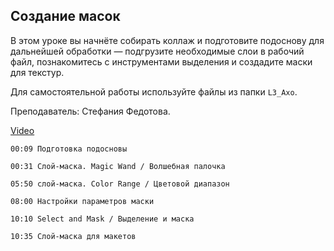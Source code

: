 ## Создание масок

В этом уроке вы начнёте собирать коллаж и подготовите подоснову для дальнейшей обработки — подгрузите необходимые слои в рабочий файл, познакомитесь с инструментами выделения и создадите маски для текстур. 

Для самостоятельной работы используйте файлы из папки `L3_Axo`. 

Преподаватель: Стефания Федотова.

[Video](https://player.softculture.cc/embed/PSH/PSH_72.17.10_L3-3_Texturing_P1)

``` chapters
00:09 Подготовка подосновы

00:31 Слой-маска. Magic Wand / Волшебная палочка

05:50 слой-маска. Color Range / Цветовой диапазон

08:00 Настройки параметров маски

10:10 Select and Mask / Выделение и маска

10:35 Слой-маска для макетов
```
